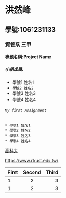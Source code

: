 # 洪然峰

## 學號:1061231133

### 資管系 三甲

#### 專題名稱:Project Name

##### 小組成員:
* 學號1 姓名1
* `學號2 姓名2`
* 學號3 姓名3
* 學號4 姓名4

###### `My first Assignment`

```
* 學號1 姓名1
* 學號2 姓名2
* 學號3 姓名3
* 學號4 姓名4
```
[高科大](https://www.nkust.edu.tw/)

<https://www.nkust.edu.tw/>

| First | Second | Third |
|:------|:------:|------:|
|1 | 2 | 3 |
|1 | 2 | 3 |
